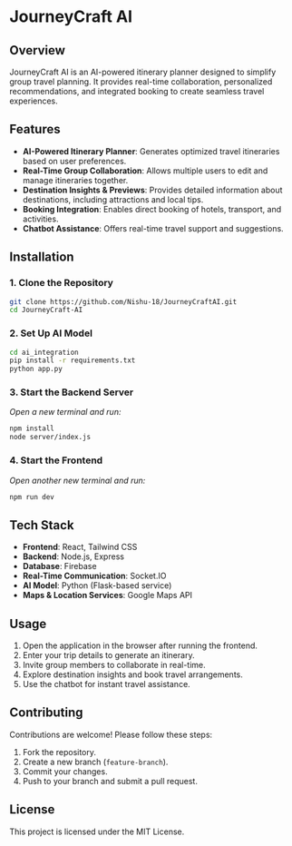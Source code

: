 # JourneyCraft AI

## Overview
JourneyCraft AI is an AI-powered itinerary planner designed to simplify group travel planning. It provides real-time collaboration, personalized recommendations, and integrated booking to create seamless travel experiences.

## Features
- **AI-Powered Itinerary Planner**: Generates optimized travel itineraries based on user preferences.
- **Real-Time Group Collaboration**: Allows multiple users to edit and manage itineraries together.
- **Destination Insights & Previews**: Provides detailed information about destinations, including attractions and local tips.
- **Booking Integration**: Enables direct booking of hotels, transport, and activities.
- **Chatbot Assistance**: Offers real-time travel support and suggestions.

## Installation

### 1. Clone the Repository
```sh
git clone https://github.com/Nishu-18/JourneyCraftAI.git
cd JourneyCraft-AI
```

### 2. Set Up AI Model
```sh
cd ai_integration
pip install -r requirements.txt
python app.py
```

### 3. Start the Backend Server
_Open a new terminal and run:_
```sh
npm install
node server/index.js
```

### 4. Start the Frontend
_Open another new terminal and run:_
```sh
npm run dev
```

## Tech Stack
- **Frontend**: React, Tailwind CSS
- **Backend**: Node.js, Express
- **Database**: Firebase
- **Real-Time Communication**: Socket.IO
- **AI Model**: Python (Flask-based service)
- **Maps & Location Services**: Google Maps API

## Usage
1. Open the application in the browser after running the frontend.
2. Enter your trip details to generate an itinerary.
3. Invite group members to collaborate in real-time.
4. Explore destination insights and book travel arrangements.
5. Use the chatbot for instant travel assistance.

## Contributing
Contributions are welcome! Please follow these steps:
1. Fork the repository.
2. Create a new branch (`feature-branch`).
3. Commit your changes.
4. Push to your branch and submit a pull request.

## License
This project is licensed under the MIT License.


